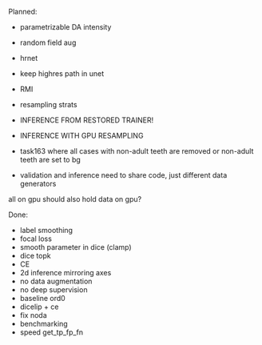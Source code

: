 Planned:
- parametrizable DA intensity
- random field aug 
- hrnet
- keep highres path in unet
- RMI
- resampling strats

- INFERENCE FROM RESTORED TRAINER!
- INFERENCE WITH GPU RESAMPLING
- task163 where all cases with non-adult teeth are removed or non-adult teeth are set to bg
- validation and inference need to share code, just different data generators

all on gpu should also hold data on gpu?

Done:
- label smoothing
- focal loss
- smooth parameter in dice (clamp)
- dice topk
- CE
- 2d inference mirroring axes
- no data augmentation
- no deep supervision
- baseline ord0
- dicelip + ce
- fix noda
- benchmarking
- speed get_tp_fp_fn
